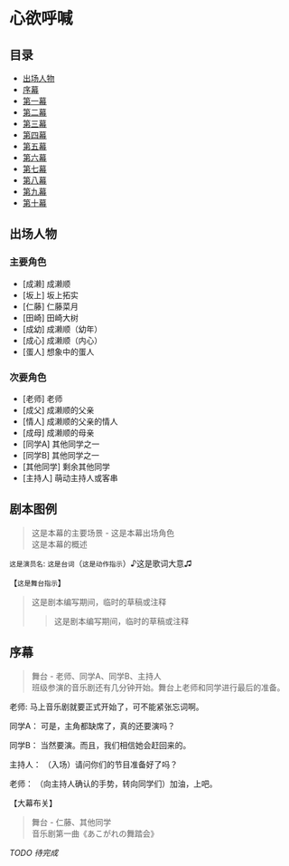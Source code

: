 # 心欲呼喊

## 目录

* [出场人物](#出场人物)
* [序幕](#序幕)
* [第一幕](#第一幕)
* [第二幕](#第二幕)
* [第三幕](#第三幕)
* [第四幕](#第四幕) 
* [第五幕](#第五幕)
* [第六幕](#第六幕)
* [第七幕](#第七幕)
* [第八幕](#第八幕)
* [第九幕](#第九幕)
* [第十幕](#第十幕)

## 出场人物

### 主要角色
* [成濑] 成濑顺  
* [坂上] 坂上拓实  
* [仁藤] 仁藤菜月  
* [田崎] 田崎大树 
* [成幼] 成濑顺（幼年） 
* [成心] 成濑顺（内心） 
* [蛋人] 想象中的蛋人  

### 次要角色
* [老师] 老师   
* [成父] 成濑顺的父亲  
* [情人] 成濑顺的父亲的情人   
* [成母] 成濑顺的母亲  
* [同学A] 其他同学之一  
* [同学B] 其他同学之一
* [其他同学] 剩余其他同学
* [主持人] 萌动主持人或客串

## 剧本图例
>这是本幕的主要场景 - 这是本幕出场角色  
>这是本幕的概述  

`这是演员名`: `这是台词`（`这是动作指示`）♪这是歌词大意♫

【`这是舞台指示`】

>这是剧本编写期间，临时的草稿或注释
>>这是剧本编写期间，临时的草稿或注释

## 序幕

>舞台 - 老师、同学A、同学B、主持人  
>班级参演的音乐剧还有几分钟开始。舞台上老师和同学进行最后的准备。 

老师: 马上音乐剧就要正式开始了，可不能紧张忘词啊。

同学A： 可是，主角都缺席了，真的还要演吗？ 

同学B： 当然要演。而且，我们相信她会赶回来的。
 
主持人： （入场）请问你们的节目准备好了吗？  

老师： （向主持人确认的手势，转向同学们）加油，上吧。 

【大幕布关】

>舞台 - 仁藤、其他同学  
>音乐剧第一曲《あこがれの舞踏会》

_TODO 待完成_